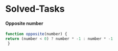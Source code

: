 # Solved-Tasks
####  Opposite number

````javascript
function opposite(number) {
return (number < 0) ? number * -1 : number * -1
 }

````


